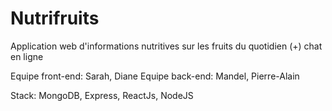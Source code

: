 # Nutrifruits 

Application web d'informations nutritives sur les fruits du quotidien
(+) chat en ligne

Equipe front-end: Sarah, Diane
Equipe back-end: Mandel, Pierre-Alain

Stack: MongoDB, Express, ReactJs, NodeJS
